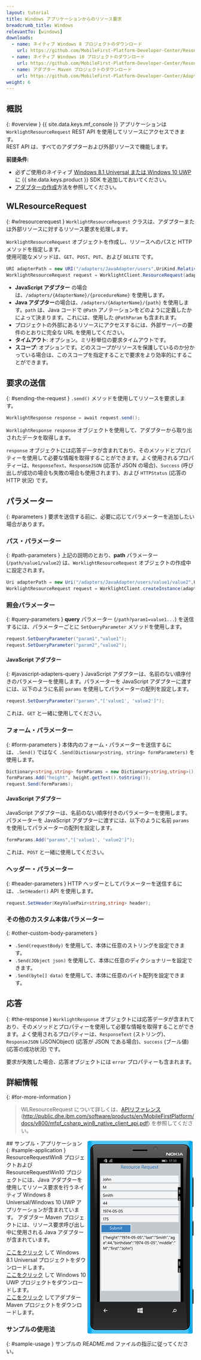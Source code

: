 ```yaml
---
layout: tutorial
title: Windows アプリケーションからのリソース要求
breadcrumb_title: Windows
relevantTo: [windows]
downloads:
  - name: ネイティブ Windows 8 プロジェクトのダウンロード
    url: https://github.com/MobileFirst-Platform-Developer-Center/ResourceRequestWin8/tree/release80
  - name: ネイティブ Windows 10 プロジェクトのダウンロード
    url: https://github.com/MobileFirst-Platform-Developer-Center/ResourceRequestWin10/tree/release80
  - name: アダプター Maven プロジェクトのダウンロード
    url: https://github.com/MobileFirst-Platform-Developer-Center/Adapters/tree/release80
weight: 6
---
```

<!-- NLS_CHARSET=UTF-8 -->
## 概説
{: #overview }
{{ site.data.keys.mf_console }} アプリケーションは `WorklightResourceRequest` REST API を使用してリソースにアクセスできます。  
REST API は、すべてのアダプターおよび外部リソースで機能します。

**前提条件**:

- 必ずご使用のネイティブ [Windows 8.1 Universal または Windows 10 UWP](../../../application-development/sdk/windows-8-10) に {{ site.data.keys.product }} SDK を追加しておいてください。
- [アダプターの作成](../../../adapters/creating-adapters/)方法を参照してください。

## WLResourceRequest
{: #wlresourcerequest }
`WorklightResourceRequest` クラスは、アダプターまたは外部リソースに対するリソース要求を処理します。

 `WorklightResourceRequest` オブジェクトを作成し、リソースへのパスと HTTP メソッドを指定します。  
使用可能なメソッドは、`GET`、`POST`、`PUT`、および `DELETE` です。

```cs
URI adapterPath = new URI("/adapters/JavaAdapter/users",UriKind.Relative);
WorklightResourceRequest request = WorklightClient.ResourceRequest(adapterPath,"GET");
```

* **JavaScript アダプター** の場合は、`/adapters/{AdapterName}/{procedureName}` を使用します。
* **Java アダプター**の場合は、`/adapters/{AdapterName}/{path}` を使用します。`path` は、Java コードで `@Path` アノテーションをどのように定義したかによって決まります。これには、使用した `@PathParam` も含まれます。
* プロジェクトの外部にあるリソースにアクセスするには、外部サーバーの要件のとおりに完全な URL を使用してください。
* **タイムアウト**: オプション。ミリ秒単位の要求タイムアウトです。
* **スコープ**: オプションです。どのスコープがリソースを保護しているのか分かっている場合は、このスコープを指定することで要求をより効率的にすることができます。

## 要求の送信
{: #sending-the-request }
`.send()` メソッドを使用してリソースを要求します。

```cs
WorklightResponse response = await request.send();
```

`WorklightResponse response` オブジェクトを使用して、アダプターから取り出されたデータを取得します。

`response` オブジェクトには応答データが含まれており、そのメソッドとプロパティーを使用して必要な情報を取得することができます。よく使用されるプロパティーは、`ResponseText`、`ResponseJSON` (応答が JSON の場合)、`Success` (呼び出しが成功の場合も失敗の場合も使用されます)、および `HTTPStatus` (応答の HTTP 状況) です。

## パラメーター
{: #parameters }
要求を送信する前に、必要に応じてパラメーターを追加したい場合があります。

### パス・パラメーター
{: #path-parameters }
上記の説明のとおり、**path** パラメーター (`/path/value1/value2`) は、`WorklightResourceRequest` オブジェクトの作成中に設定されます。

```cs
Uri adapterPath = new Uri("/adapters/JavaAdapter/users/value1/value2",UriKind.Relative);
WorklightResourceRequest request = WorklightClient.createInstance(adapterPath,"GET");
```

### 照会パラメーター
{: #query-parameters }
**query** パラメーター (`/path?param1=value1...`) を送信するには、パラメーターごとに `SetQueryParameter` メソッドを使用します。

```cs
request.SetQueryParameter("param1","value1");
request.SetQueryParameter("param2","value2");
```

#### JavaScript アダプター
{: #javascript-adapters-query }
JavaScript アダプターは、名前のない順序付きのパラメーターを使用します。パラメーターを JavaScript アダプターに渡すには、以下のように名前 `params` を使用してパラメーターの配列を設定します。

```cs
request.SetQueryParameter("params","['value1', 'value2']");
```

これは、`GET` と一緒に使用してください。

### フォーム・パラメーター
{: #form-parameters }
本体内のフォーム・パラメーターを送信するには、`.Send()` ではなく `.Send(Dictionary<string, string> formParameters)` を使用します。  

```cs
Dictionary<string,string> formParams = new Dictionary<string,string>();
formParams.Add("height", height.getText().toString());
request.Send(formParams);
```   

#### JavaScript アダプター
JavaScript アダプターは、名前のない順序付きのパラメーターを使用します。パラメーターを JavaScript アダプターに渡すには、以下のように名前 `params` を使用してパラメーターの配列を設定します。

```cs
formParams.Add("params","['value1', 'value2']");
```

これは、`POST` と一緒に使用してください。

### ヘッダー・パラメーター
{: #header-parameters }
HTTP ヘッダーとしてパラメーターを送信するには、`.SetHeader()` API を使用します。

```cs
request.SetHeader(KeyValuePair<string,string> header);
```

### その他のカスタム本体パラメーター
{: #other-custom-body-parameters }
- `.Send(requestBody)` を使用して、本体に任意のストリングを設定できます。
- `.Send(JObject json)` を使用して、本体に任意のディクショナリーを設定できます。
- `.Send(byte[] data)` を使用して、本体に任意のバイト配列を設定できます。

## 応答
{: #the-response }
`WorklightResponse` オブジェクトには応答データが含まれており、そのメソッドとプロパティーを使用して必要な情報を取得することができます。よく使用されるプロパティーは、`ResponseText` (ストリング)、`ResponseJSON` (JSONObject) (応答が JSON である場合)、`success` (ブール値) (応答の成功状況) です。

要求が失敗した場合、応答オブジェクトには `error` プロパティーも含まれます。

## 詳細情報
{: #for-more-information }
> WLResourceRequest について詳しくは、[APIリファレンス](http://public.dhe.ibm.com/software/products/en/MobileFirstPlatform/docs/v800/mfpf_csharp_win8_native_client_api.pdf) (http://public.dhe.ibm.com/software/products/en/MobileFirstPlatform/docs/v800/mfpf_csharp_win8_native_client_api.pdf) を参照してください。

<img alt="サンプル・アプリケーションのイメージ" src="resource-request-success-win8-10.png" style="float:right"/>
## サンプル・アプリケーション
{: #sample-application }
ResourceRequestWin8 プロジェクトおよび ResourceRequestWin10 プロジェクトには、Java アダプターを使用してリソース要求を行うネイティブ Windows 8 Universal/Windows 10 UWP アプリケーションが含まれています。  
アダプター Maven プロジェクトには、リソース要求呼び出し中に使用される Java アダプターが含まれています。

[ここをクリック](https://github.com/MobileFirst-Platform-Developer-Center/ResourceRequestWin8/tree/release80) して Windows 8.1 Universal プロジェクトをダウンロードします。  
[ここをクリック](https://github.com/MobileFirst-Platform-Developer-Center/ResourceRequestWin10/tree/release80) して Windows 10 UWP プロジェクトをダウンロードします。  
[ここをクリック](https://github.com/MobileFirst-Platform-Developer-Center/Adapters/tree/release80) してアダプター Maven プロジェクトをダウンロードします。

### サンプルの使用法
{: #sample-usage }
サンプルの README.md ファイルの指示に従ってください。
